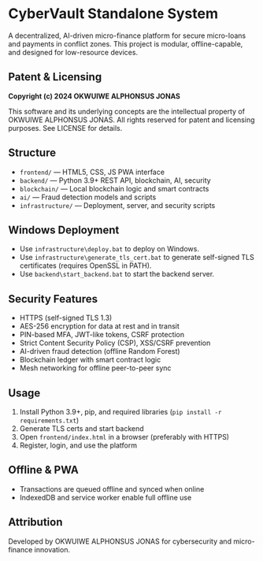# CyberVault Standalone System

A decentralized, AI-driven micro-finance platform for secure micro-loans and payments in conflict zones. This project is modular, offline-capable, and designed for low-resource devices.

## Patent & Licensing
**Copyright (c) 2024 OKWUIWE ALPHONSUS JONAS**

This software and its underlying concepts are the intellectual property of OKWUIWE ALPHONSUS JONAS. All rights reserved for patent and licensing purposes. See LICENSE for details.

## Structure
- `frontend/` — HTML5, CSS, JS PWA interface
- `backend/` — Python 3.9+ REST API, blockchain, AI, security
- `blockchain/` — Local blockchain logic and smart contracts
- `ai/` — Fraud detection models and scripts
- `infrastructure/` — Deployment, server, and security scripts

## Windows Deployment
- Use `infrastructure\deploy.bat` to deploy on Windows.
- Use `infrastructure\generate_tls_cert.bat` to generate self-signed TLS certificates (requires OpenSSL in PATH).
- Use `backend\start_backend.bat` to start the backend server.

## Security Features
- HTTPS (self-signed TLS 1.3)
- AES-256 encryption for data at rest and in transit
- PIN-based MFA, JWT-like tokens, CSRF protection
- Strict Content Security Policy (CSP), XSS/CSRF prevention
- AI-driven fraud detection (offline Random Forest)
- Blockchain ledger with smart contract logic
- Mesh networking for offline peer-to-peer sync

## Usage
1. Install Python 3.9+, pip, and required libraries (`pip install -r requirements.txt`)
2. Generate TLS certs and start backend
3. Open `frontend/index.html` in a browser (preferably with HTTPS)
4. Register, login, and use the platform

## Offline & PWA
- Transactions are queued offline and synced when online
- IndexedDB and service worker enable full offline use

## Attribution
Developed by OKWUIWE ALPHONSUS JONAS for cybersecurity and micro-finance innovation.
